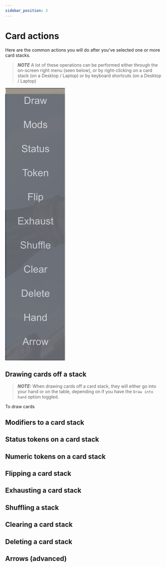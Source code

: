 ```yaml
---
sidebar_position: 3
---
```


# Card actions

Here are the common actions you will do after you've selected one or more card stacks. 

> **_NOTE_** A lot of these operations can be performed either through the on-screen right menu (seen below), or by right-clicking on a card stack (on a Desktop / Laptop) or by keyboard shortcuts (on a Desktop / Laptop)

![Card Menu](./img/card-menu.png)

## Drawing cards off a stack
> **_NOTE:_**  When drawing cards off a card stack, they will either go into your hand or on the table, depending on if you have the `Draw into hand` option toggled.

To draw cards

## Modifiers to a card stack

## Status tokens on a card stack

## Numeric tokens on a card stack

## Flipping a card stack

## Exhausting a card stack

## Shuffling a stack

## Clearing a card stack

## Deleting a card stack

## Arrows (advanced)
